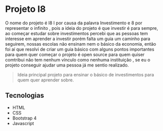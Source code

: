 # Projeto I8
O nome do projeto é I8 I por causa da palavra Investimento e 8 por representar o infinito , 
pois a ideia do projeto é que investir é para sempre, ao começar estudar sobre investimentos percebi que as pessoas
tem interesse em aprender a investir porém falta um guia um caminho para seguirem, nossas escolas não ensinam nem o básico da economia, então foi aí que resolvi de criar um guia básico com alguns pontos importantes para quem quer começar o projeto é open source para quem quiser comtribui não tem nenhum vínculo como nenhuma instituição , se eu o projeto conseguir ajudar uma pessoa já me sentio realizado.

>Ideia principal projeto para ensinar o básico de investimentos para quem quer aprender sobre.

## Tecnologias
* HTML
* CSS
* Bootstrap 4
* Javascript
